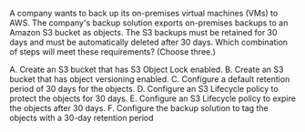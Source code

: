 A company wants to back up its on-premises virtual machines (VMs) to AWS. The company's backup solution exports on-premises backups to an Amazon S3 bucket as objects. The S3 backups must be retained for 30 days and must be automatically deleted after 30 days. Which combination of steps will meet these requirements? (Choose three.) 

A. Create an S3 bucket that has S3 Object Lock enabled. 
B. Create an S3 bucket that has object versioning enabled. 
C. Configure a default retention period of 30 days for the objects. 
D. Configure an S3 Lifecycle policy to protect the objects for 30 days. 
E. Configure an S3 Lifecycle policy to expire the objects after 30 days. 
F. Configure the backup solution to tag the objects with a 30-day retention period
